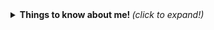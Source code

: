 <details>
  <summary> <b> Things to know about me! </b> <i>(click to expand!)</i> </summary>
   
Hi there 👋 :brazil:
   
  **Skills**
  
<img src = "https://raw.githubusercontent.com/devicons/devicon/master/icons/css3/css3-original-wordmark.svg"  width = 46> <img src = "https://raw.githubusercontent.com/devicons/devicon/master/icons/html5/html5-original-wordmark.svg" width = 46> <img src = "https://raw.githubusercontent.com/devicons/devicon/master/icons/javascript/javascript-original.svg" width = 38>

  **Studying**
      
   <img src = "https://raw.githubusercontent.com/devicons/devicon/master/icons/react/react-original-wordmark.svg" width = 50> 

  

  
  
  
![Anurag's GitHub stats](https://github-readme-stats.vercel.app/api?username=augustoaraujoo&show_icons=true&theme=radical)
[![Top Langs](https://github-readme-stats.vercel.app/api/top-langs/?username=augustoaraujoo&layout=compact)](https://github.com/augustoaraujoo/github-readme-stats)



[![Linkedin Badge](https://img.shields.io/badge/-LinkedIn-blue?style=flat-square&logo=Linkedin&logoColor=white&link=https://https://www.linkedin.com/in/augusto-araujo-18243b1a6//)](https://www.linkedin.com/in/augusto-araujo-18243b1a6/)


<!--
**augustoaraujoo/augustoaraujoo** is a ✨ _special_ ✨ repository because its `README.md` (this file) appears on your GitHub profile. !
Here are some ideas to get you started:



- 🔭 I’m currently working on ...
- 🌱 I’m currently learning ...
- 👯 I’m looking to collaborate on ...
- 🤔 I’m looking for help with ...
- 💬 Ask me about ...
- 📫 How to reach me: ...
- 😄 Pronouns: ...
- ⚡ Fun fact: ...
-->

